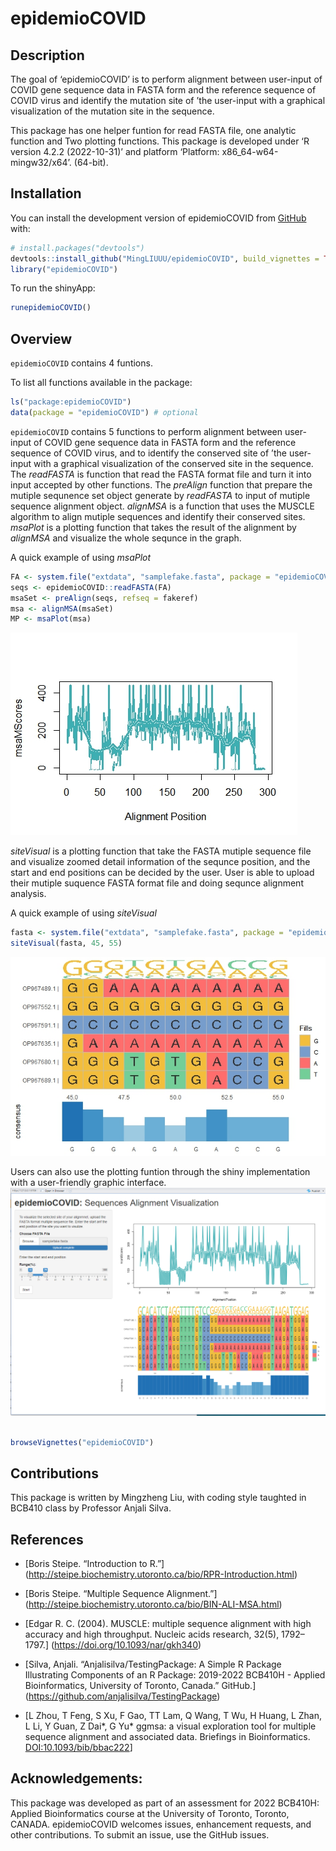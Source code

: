 
<!-- README.md is generated from README.Rmd. Please edit that file -->

# epidemioCOVID

<!-- badges: start -->
<!-- badges: end -->

## Description

The goal of ‘epidemioCOVID’ is to perform alignment between user-input
of COVID gene sequence data in FASTA form and the reference sequence of
COVID virus and identify the mutation site of ’the user-input with a
graphical visualization of the mutation site in the sequence.

This package has one helper funtion for read FASTA file, one analytic
function and Two plotting functions. This package is developed under ‘R
version 4.2.2 (2022-10-31)’ and platform ‘Platform:
x86_64-w64-mingw32/x64’. (64-bit).

## Installation

You can install the development version of epidemioCOVID from
[GitHub](https://github.com/) with:

``` r
# install.packages("devtools")
devtools::install_github("MingLIUUU/epidemioCOVID", build_vignettes = TRUE)
library("epidemioCOVID")
```

To run the shinyApp:

``` r
runepidemioCOVID()
```

## Overview

`epidemioCOVID` contains 4 funtions.

To list all functions available in the package:

``` r
ls("package:epidemioCOVID")
data(package = "epidemioCOVID") # optional
```

`epidemioCOVID` contains 5 functions to perform alignment between
user-input of COVID gene sequence data in FASTA form and the reference
sequence of COVID virus, and to identify the conserved site of ’the
user-input with a graphical visualization of the conserved site in the
sequence. The *readFASTA* is function that read the FASTA format file
and turn it into input accepted by other functions. The *preAlign*
function that prepare the mutiple sequnence set object generate by
*readFASTA* to input of mutiple sequence alignment object. *alignMSA* is
a function that uses the MUSCLE algorithm to align mutiple sequences and
identify their conserved sites. *msaPlot* is a plotting function that
takes the result of the alignment by *alignMSA* and visualize the whole
sequnce in the graph.

A quick example of using *msaPlot*

``` r
FA <- system.file("extdata", "samplefake.fasta", package = "epidemioCOVID")
seqs <- epidemioCOVID::readFASTA(FA)
msaSet <- preAlign(seqs, refseq = fakeref)
msa <- alignMSA(msaSet)
MP <- msaPlot(msa)
```

![](./inst/extdata/AlignmentPosition.jpeg)

*siteVisual* is a plotting function that take the FASTA mutiple sequence
file and visualize zoomed detail information of the sequnce position,
and the start and end positions can be decided by the user. User is able
to upload their mutiple suquence FASTA format file and doing sequnce
alignment analysis.

A quick example of using *siteVisual*

``` r
fasta <- system.file("extdata", "samplefake.fasta", package = "epidemioCOVID")
siteVisual(fasta, 45, 55)
```

![](./inst/extdata/SiteVisual.jpeg)

Users can also use the plotting funtion through the shiny implementation
with a user-friendly graphic interface. ![](./inst/extdata/shiny.png)

``` r

browseVignettes("epidemioCOVID")
```

## Contributions

This package is written by Mingzheng Liu, with coding style taughted in
BCB410 class by Professor Anjali Silva.

## References

- \[Boris Steipe. “Introduction to R.”\]
  (<http://steipe.biochemistry.utoronto.ca/bio/RPR-Introduction.html>)

- \[Boris Steipe. “Multiple Sequence Alignment.”\]
  (<http://steipe.biochemistry.utoronto.ca/bio/BIN-ALI-MSA.html>)

- \[Edgar R. C. (2004). MUSCLE: multiple sequence alignment with high
  accuracy and high throughput. Nucleic acids research, 32(5),
  1792–1797.\] (<https://doi.org/10.1093/nar/gkh340>)

- \[Silva, Anjali. “Anjalisilva/TestingPackage: A Simple R Package
  Illustrating Components of an R Package: 2019-2022 BCB410H - Applied
  Bioinformatics, University of Toronto, Canada.” GitHub.\]
  (<https://github.com/anjalisilva/TestingPackage>)

- \[L Zhou, T Feng, S Xu, F Gao, TT Lam, Q Wang, T Wu, H Huang, L Zhan,
  L Li, Y Guan, Z Dai*, G Yu* ggmsa: a visual exploration tool for
  multiple sequence alignment and associated data. Briefings in
  Bioinformatics. <DOI:10.1093/bib/bbac222>\]

## Acknowledgements:

This package was developed as part of an assessment for 2022 BCB410H:
Applied Bioinformatics course at the University of Toronto, Toronto,
CANADA. epidemioCOVID welcomes issues, enhancement requests, and other
contributions. To submit an issue, use the GitHub issues.
